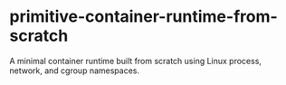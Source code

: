 # primitive-container-runtime-from-scratch
A minimal container runtime built from scratch using Linux process, network, and cgroup namespaces.
